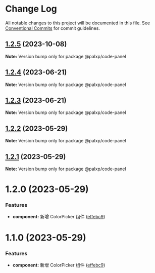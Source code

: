# Change Log

All notable changes to this project will be documented in this file.
See [Conventional Commits](https://conventionalcommits.org) for commit guidelines.

## [1.2.5](https://github.com/palxiao/front-end-arsenal/compare/@palxp/code-panel@1.2.4...@palxp/code-panel@1.2.5) (2023-10-08)

**Note:** Version bump only for package @palxp/code-panel





## [1.2.4](https://github.com/palxiao/front-end-arsenal/compare/@palxp/code-panel@1.2.3...@palxp/code-panel@1.2.4) (2023-06-21)

**Note:** Version bump only for package @palxp/code-panel





## [1.2.3](https://github.com/palxiao/front-end-arsenal/compare/@palxp/code-panel@1.2.2...@palxp/code-panel@1.2.3) (2023-06-21)

**Note:** Version bump only for package @palxp/code-panel





## [1.2.2](https://github.com/palxiao/front-end-arsenal/compare/@palxp/code-panel@1.2.1...@palxp/code-panel@1.2.2) (2023-05-29)

**Note:** Version bump only for package @palxp/code-panel





## [1.2.1](https://github.com/palxiao/front-end-arsenal/compare/@palxp/code-panel@1.2.0...@palxp/code-panel@1.2.1) (2023-05-29)

**Note:** Version bump only for package @palxp/code-panel





# 1.2.0 (2023-05-29)


### Features

* **component:** 新增 ColorPicker 组件 ([effebc9](https://github.com/palxiao/front-end-arsenal/commit/effebc9795ce1426f3126c1fe07e58673da5748a))





# 1.1.0 (2023-05-29)


### Features

* **component:** 新增 ColorPicker 组件 ([effebc9](https://github.com/palxiao/front-end-arsenal/commit/effebc9795ce1426f3126c1fe07e58673da5748a))
